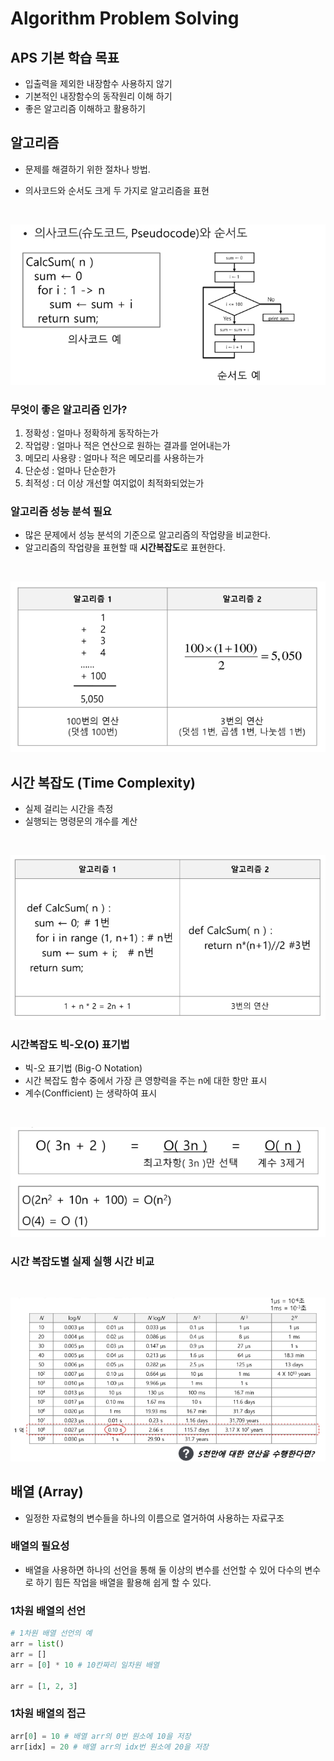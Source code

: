 # Algorithm Problem Solving
## APS 기본 학습 목표
- 입출력을 제외한 내장함수 사용하지 않기
- 기본적인 내장함수의 동작원리 이해 하기
- 좋은 알고리즘 이해하고 활용하기

## 알고리즘
- 문제를 해결하기 위한 절차나 방법.

- 의사코드와 순서도 크게 두 가지로 알고리즘을 표현
<br>

![alt text](/TIL/Algorithm_Problem_Solving/img/pseudocode.png)
<br>

### 무엇이 좋은 알고리즘 인가?
1. 정확성 : 얼마나 정확하게 동작하는가
2. 작업량 : 얼마나 적은 연산으로 원하는 결과를 얻어내는가
3. 메모리 사용량 : 얼마나 적은 메모리를 사용하는가
4. 단순성 : 얼마나 단순한가
5. 최적성 : 더 이상 개선할 여지없이 최적화되었는가

### 알고리즘 성능 분석 필요
- 많은 문제에서 성능 분석의 기준으로 알고리즘의 작업량을 비교한다.
- 알고리즘의 작업량을 표현할 때 **시간복잡도**로 표현한다.
<br>

![alt text](/TIL/Algorithm_Problem_Solving/img/1_to_100_1.png)
<br>

## 시간 복잡도 (Time Complexity)
- 실제 걸리는 시간을 측정
- 실행되는 명령문의 개수를 계산
<br>

![alt text](/TIL/Algorithm_Problem_Solving/img/1_to_100_2.png)
<br>

### 시간복잡도 빅-오(O) 표기법
- 빅-오 표기법 (Big-O Notation)
- 시간 복잡도 함수 중에서 가장 큰 영향력을 주는 n에 대한 항만 표시
- 계수(Confficient) 는 생략하여 표시
<br>

![alt text](/TIL/Algorithm_Problem_Solving/img/Big_O.png)
<br>

### 시간 복잡도별 실제 실행 시간 비교
<br>

![alt text](/TIL/Algorithm_Problem_Solving/img/Time_Complexity.png)
<br>

## 배열 (Array)
- 일정한 자료형의 변수들을 하나의 이름으로 열거하여 사용하는 자료구조
  
### 배열의 필요성
- 배열을 사용하면 하나의 선언을 통해 둘 이상의 변수를 선언할 수 있어 다수의 변수로 하기 힘든 작업을 배열을 활용해 쉽게 할 수 있다.

### 1차원 배열의 선언
```py
# 1차원 배열 선언의 예
arr = list()
arr = []
arr = [0] * 10 # 10칸짜리 일차원 배열

arr = [1, 2, 3]
```

### 1차원 배열의 접근
```py
arr[0] = 10 # 배열 arr의 0번 원소에 10을 저장
arr[idx] = 20 # 배열 arr의 idx번 원소에 20을 저장
```

